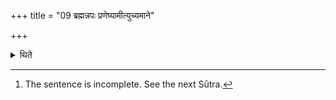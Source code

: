 +++
title = "09 ब्रह्मन्नपः प्रणेष्यामीत्युच्यमाने"

+++

<details><summary>थिते</summary>

9. When it is being said, “O Brahman, I shall carry waters forward”,[^2]  

[^1]: By the Adhvaryu. See I.16.5.  

[^2]: The sentence is incomplete. See the next Sūtra.
</details>
